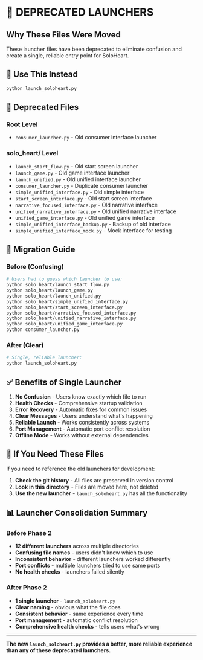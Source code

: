 # 🚫 DEPRECATED LAUNCHERS

## Why These Files Were Moved

These launcher files have been deprecated to eliminate confusion and create a single, reliable entry point for SoloHeart.

## 🎯 **Use This Instead**
```bash
python launch_soloheart.py
```

## 📁 **Deprecated Files**

### **Root Level**
- `consumer_launcher.py` - Old consumer interface launcher

### **solo_heart/ Level**
- `launch_start_flow.py` - Old start screen launcher
- `launch_game.py` - Old game interface launcher  
- `launch_unified.py` - Old unified interface launcher
- `consumer_launcher.py` - Duplicate consumer launcher
- `simple_unified_interface.py` - Old simple interface
- `start_screen_interface.py` - Old start screen interface
- `narrative_focused_interface.py` - Old narrative interface
- `unified_narrative_interface.py` - Old unified narrative interface
- `unified_game_interface.py` - Old unified game interface
- `simple_unified_interface_backup.py` - Backup of old interface
- `simple_unified_interface_mock.py` - Mock interface for testing

## 🔄 **Migration Guide**

### **Before (Confusing)**
```bash
# Users had to guess which launcher to use:
python solo_heart/launch_start_flow.py
python solo_heart/launch_game.py
python solo_heart/launch_unified.py
python solo_heart/simple_unified_interface.py
python solo_heart/start_screen_interface.py
python solo_heart/narrative_focused_interface.py
python solo_heart/unified_narrative_interface.py
python solo_heart/unified_game_interface.py
python consumer_launcher.py
```

### **After (Clear)**
```bash
# Single, reliable launcher:
python launch_soloheart.py
```

## ✅ **Benefits of Single Launcher**

1. **No Confusion** - Users know exactly which file to run
2. **Health Checks** - Comprehensive startup validation
3. **Error Recovery** - Automatic fixes for common issues
4. **Clear Messages** - Users understand what's happening
5. **Reliable Launch** - Works consistently across systems
6. **Port Management** - Automatic port conflict resolution
7. **Offline Mode** - Works without external dependencies

## 🚨 **If You Need These Files**

If you need to reference the old launchers for development:

1. **Check the git history** - All files are preserved in version control
2. **Look in this directory** - Files are moved here, not deleted
3. **Use the new launcher** - `launch_soloheart.py` has all the functionality

## 📊 **Launcher Consolidation Summary**

### **Before Phase 2**
- **12 different launchers** across multiple directories
- **Confusing file names** - users didn't know which to use
- **Inconsistent behavior** - different launchers worked differently
- **Port conflicts** - multiple launchers tried to use same ports
- **No health checks** - launchers failed silently

### **After Phase 2**
- **1 single launcher** - `launch_soloheart.py`
- **Clear naming** - obvious what the file does
- **Consistent behavior** - same experience every time
- **Port management** - automatic conflict resolution
- **Comprehensive health checks** - tells users what's wrong

---

**The new `launch_soloheart.py` provides a better, more reliable experience than any of these deprecated launchers.** 